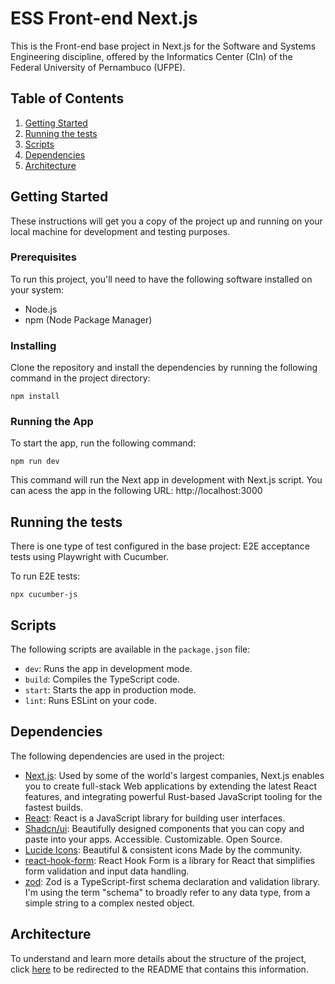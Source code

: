 # ESS Front-end Next.js

This is the Front-end base project in Next.js for the Software and Systems Engineering discipline, offered by the Informatics Center (CIn) of the Federal University of Pernambuco (UFPE).

## Table of Contents

1. [Getting Started](##getting-started)
2. [Running the tests](#running-the-tests)
3. [Scripts](#scripts)
4. [Dependencies](#dependencies)
5. [Architecture](#architecture)

## Getting Started

These instructions will get you a copy of the project up and running on your local machine for development and testing purposes.

### Prerequisites

To run this project, you'll need to have the following software installed on your system:

- Node.js
- npm (Node Package Manager)

### Installing

Clone the repository and install the dependencies by running the following command in the project directory:

```
npm install
```

### Running the App

To start the app, run the following command:

```
npm run dev
```

This command will run the Next app in development with Next.js script.
You can acess the app in the following URL: http://localhost:3000

## Running the tests

There is one type of test configured in the base project: E2E acceptance tests using Playwright with Cucumber.


To run E2E tests:

```
npx cucumber-js
```

## Scripts

The following scripts are available in the `package.json` file:

- `dev`: Runs the app in development mode.
- `build`: Compiles the TypeScript code.
- `start`: Starts the app in production mode.
- `lint`: Runs ESLint on your code.

## Dependencies

The following dependencies are used in the project:

- [Next.js](https://nextjs.org/docs): Used by some of the world's largest companies, Next.js enables you to create full-stack Web applications by extending the latest React features, and integrating powerful Rust-based JavaScript tooling for the fastest builds.
- [React](https://github.com/facebook/react): React is a JavaScript library for building user interfaces.
- [Shadcn/ui](https://ui.shadcn.com/docs): Beautifully designed components that you can copy and paste into your apps. Accessible. Customizable. Open Source.
- [Lucide Icons](https://lucide.dev/): Beautiful & consistent icons Made by the community.
- [react-hook-form](https://github.com/react-hook-form/react-hook-form): React Hook Form is a library for React that simplifies form validation and input data handling.
- [zod](https://github.com/colinhacks/zod): Zod is a TypeScript-first schema declaration and validation library. I'm using the term "schema" to broadly refer to any data type, from a simple string to a complex nested object.

## Architecture

To understand and learn more details about the structure of the project, click [here](./docs/architecture-pattern.md) to be redirected to the README that contains this information.

